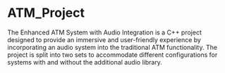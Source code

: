 # ATM_Project
The Enhanced ATM System with Audio Integration is a C++ project designed to provide an immersive and user-friendly experience by incorporating an audio system into the traditional ATM functionality. The project is split into two sets to accommodate different configurations for systems with and without the additional audio library.
